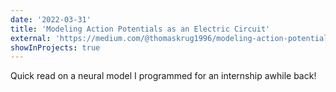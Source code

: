 ```yaml
---
date: '2022-03-31'
title: 'Modeling Action Potentials as an Electric Circuit'
external: 'https://medium.com/@thomaskrug1996/modeling-action-potentials-as-an-electric-circuit-c11a3fc1bc33'
showInProjects: true
---
```


Quick read on a neural model I programmed for an internship awhile back!